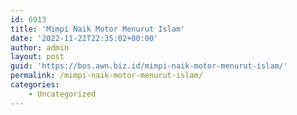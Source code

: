 ```yaml
---
id: 6913
title: 'Mimpi Naik Motor Menurut Islam'
date: '2022-11-22T22:35:02+00:00'
author: admin
layout: post
guid: 'https://bos.awn.biz.id/mimpi-naik-motor-menurut-islam/'
permalink: /mimpi-naik-motor-menurut-islam/
categories:
    - Uncategorized
---
```


